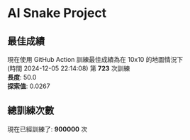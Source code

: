 
# AI Snake Project

## **最佳成績**



























































































































































































































現在使用 GitHub Action 訓練最佳成績為在 10x10 的地圖情況下  
(時間 2024-12-05 22:14:08) 第 **723** 次訓練  
**長度**: 50.0  
**探索值**: 0.0267























































































































































































































































































































































































































































## 總訓練次數
現在已經訓練了: **900000** 次
